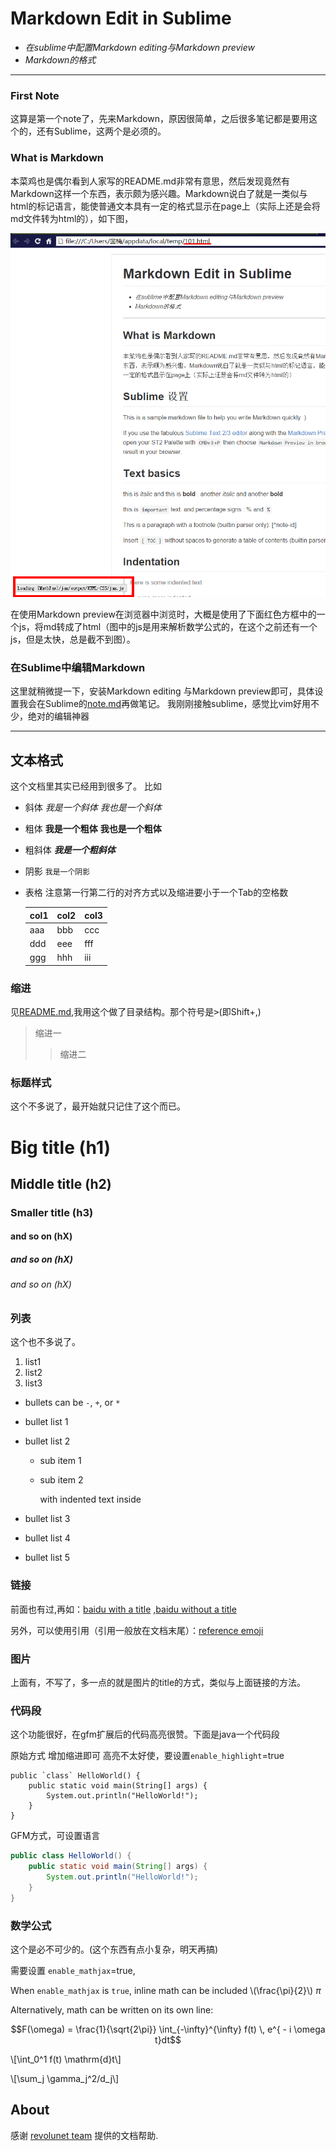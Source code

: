 Markdown Edit in Sublime
=====================
- *在sublime中配置Markdown editing与Markdown preview*
- *Markdown的格式*

---
### First Note
这算是第一个note了，先来Markdown，原因很简单，之后很多笔记都是要用这个的，还有Sublime，这两个是必须的。

### What is Markdown
本菜鸡也是偶尔看到人家写的README.md非常有意思，然后发现竟然有Markdown这样一个东西，表示颇为感兴趣。Markdown说白了就是一类似与html的标记语言，能使普通文本具有一定的格式显示在page上（实际上还是会将md文件转为html的），如下图，

![md2html](https://github.com/GrapeGun/GrapeNotes/raw/master/EditTools/MarkDown/images/md2html.png)

在使用Markdown preview在浏览器中浏览时，大概是使用了下面红色方框中的一个js，将md转成了html（图中的js是用来解析数学公式的，在这个之前还有一个js，但是太快，总是截不到图）。


### 在Sublime中编辑Markdown
这里就稍微提一下，安装Markdown editing 与Markdown preview即可，具体设置我会在Sublime的[note.md](https://github.com/GrapeGun/GrapeNotes/blob/master/EditTools/Sublime/note.md)再做笔记。
我刚刚接触sublime，感觉比vim好用不少，绝对的编辑神器

---

## 文本格式
这个文档里其实已经用到很多了。
比如 
* 斜体 *我是一个斜体* _我也是一个斜体_
* 粗体 **我是一个粗体** __我也是一个粗体__
* 粗斜体 ***我是一个粗斜体***
* 阴影 `我是一个阴影` 
* 表格 注意第一行第二行的对齐方式以及缩进要小于一个Tab的空格数             

   | col1 | col2 | col3 |
   |------|------|------|
   |aaa | bbb | ccc | 
   |ddd | eee | fff |
   |ggg | hhh | iii |



### 缩进
见[README.md](https://github.com/GrapeGun/GrapeNotes/blob/master/README.md),我用这个做了目录结构。那个符号是<kbd>></kbd>(即Shift+,)
> 缩进一
>> 缩进二

### 标题样式
这个不多说了，最开始就只记住了这个而已。
# Big title (h1)
## Middle title (h2)
### Smaller title (h3)
#### and so on (hX)
##### and so on (hX)
###### and so on (hX)

### 列表
这个也不多说了。

 1. list1
 2. list2
 3. list3

 - bullets can be `-`, `+`, or `*`
 - bullet list 1
 - bullet list 2
    - sub item 1
    - sub item 2

        with indented text inside

 - bullet list 3
 + bullet list 4
 * bullet list 5

### 链接
前面也有过,再如：[baidu with a title](http://www.baidu.com/ "title") ,[baidu without a title](http://www.baidu.com/)

另外，可以使用引用（引用一般放在文档末尾）：[reference emoji][emoji]

### 图片
上面有，不写了，多一点的就是图片的title的方式，类似与上面链接的方法。

### 代码段
这个功能很好，在gfm扩展后的代码高亮很赞。下面是java一个代码段

原始方式 增加缩进即可 高亮不太好使，要设置`enable_highlight`=true

    public `class` HelloWorld() { 
        public static void main(String[] args) {
            System.out.println("HelloWorld!");
        }
    }

GFM方式，可设置语言

```java
public class HelloWorld() {
    public static void main(String[] args) {
        System.out.println("HelloWorld!");
    }
}
```

### 数学公式
这个是必不可少的。(这个东西有点小复杂，明天再搞)

需要设置 `enable_mathjax`=true,

When `enable_mathjax` is `true`, inline math can be included \\(\frac{\pi}{2}\\) $\pi$

Alternatively, math can be written on its own line:

$$F(\omega) = \frac{1}{\sqrt{2\pi}} \int_{-\infty}^{\infty} f(t) \, e^{ - i \omega t}dt$$

\\[\int_0^1 f(t) \mathrm{d}t\\]

\\[\sum_j \gamma_j^2/d_j\\]

## About

感谢 [revolunet team][revolunet] 提供的文档帮助.

 [ref1]: http://revolunet.com
 [ref2]: http://revolunet.com "rich web apps"
 [MarkdownREF]: http://daringfireball.net/projects/markdown/basics
 [MarkdownPreview]: https://github.com/revolunet/sublimetext-markdown-preview
 [ST]: http://sublimetext.com
 [revolunet]: http://revolunet.com
 [revolunet-logo]: http://www.revolunet.com/static/parisjs8/img/logo-revolunet-carre.jpg "revolunet logo"
 [gfm]: http://github.github.com/github-flavored-markdown/
 [emoji]: http://www.emoji-cheat-sheet.com/
 [emoji with title]: http://www.emoji-cheat-sheet.com/

